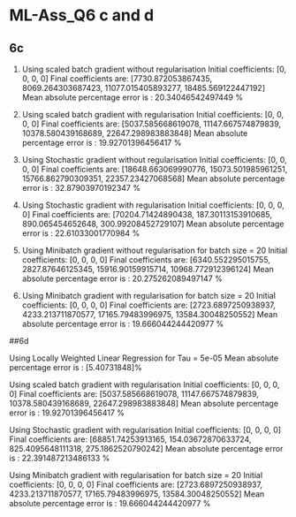 # ML-Ass_Q6 c and d

## 6c

1) Using scaled batch gradient without regularisation
Initial coefficients: 
[0, 0, 0, 0]
Final coefficients are:
[7730.872053867435, 8069.264303687423, 11077.015405893277, 18485.569122447192]
Mean absolute percentage error is : 20.34046542497449 % 

2) Using scaled batch gradient with regularisation
Initial coefficients: 
[0, 0, 0, 0]
Final coefficients are:
[5037.585668619078, 11147.667574879839, 10378.580439168689, 22647.298983883848]
Mean absolute percentage error is : 19.92701396456417 % 

3) Using Stochastic gradient without regularisation
Initial coefficients: 
[0, 0, 0, 0]
Final coefficients are:
[18648.663069990776, 15073.501985961251, 15766.862790309351, 22357.23427068568]
Mean absolute percentage error is : 32.87903970192347 % 

4) Using Stochastic gradient with regularisation
Initial coefficients: 
[0, 0, 0, 0]
Final coefficients are:
[70204.71424890438, 187.30113153910685, 890.065454652648, 300.99208452729107]
Mean absolute percentage error is : 22.61033001770984 % 

5) Using Minibatch gradient without regularisation for batch size = 20
Initial coefficients: 
[0, 0, 0, 0]
Final coefficients are:
[6340.552295015755, 2827.87646125345, 15916.90159915714, 10968.772912396124]
Mean absolute percentage error is : 20.275262089497147 % 

6) Using Minibatch gradient with regularisation for batch size = 20
Initial coefficients: 
[0, 0, 0, 0]
Final coefficients are:
[2723.6897250938937, 4233.213711870577, 17165.79483996975, 13584.30048250552]
Mean absolute percentage error is : 19.666044244420977 % 

##6d

Using Locally Weighted Linear Regression for Tau = 5e-05
Mean absolute percentage error is : [5.40731848]%

Using scaled batch gradient with regularisation
Initial coefficients: 
[0, 0, 0, 0]
Final coefficients are:
[5037.585668619078, 11147.667574879839, 10378.580439168689, 22647.298983883848]
Mean absolute percentage error is : 19.92701396456417 % 

Using Stochastic gradient with regularisation
Initial coefficients: 
[0, 0, 0, 0]
Final coefficients are:
[68851.74253913165, 154.03672870633724, 825.4095648111318, 275.1862520790242]
Mean absolute percentage error is : 22.391487213486133 % 

Using Minibatch gradient with regularisation for batch size = 20
Initial coefficients: 
[0, 0, 0, 0]
Final coefficients are:
[2723.6897250938937, 4233.213711870577, 17165.79483996975, 13584.30048250552]
Mean absolute percentage error is : 19.666044244420977 % 
